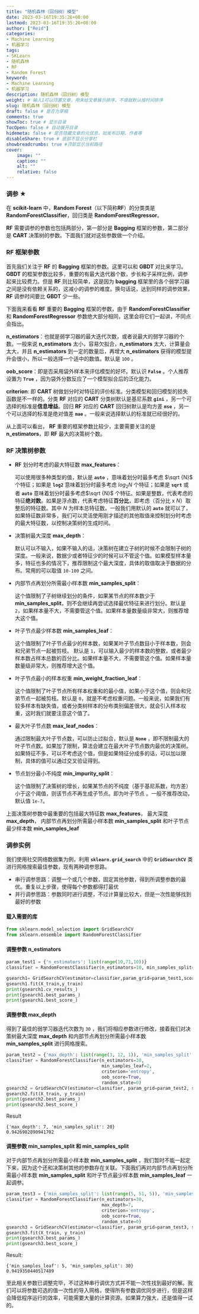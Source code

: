 ```yaml
---
title: "随机森林（回归树）模型"
date: 2023-03-16T19:35:26+08:00
lastmod: 2023-03-16T19:35:26+08:00
author: ["Reid"]
categories: 
- Machine Learning
- 机器学习
tags: 
- SKLearn
- 随机森林
- RF
- Random Forest
keyword:
- Machine Learning
- 机器学习
description: 随机森林（回归树）模型
weight: # 输入1可以顶置文章，用来给文章展示排序，不填就默认按时间排序
slug: 随机森林（回归树）模型
draft: false # 是否为草稿
comments: true
showToc: true # 显示目录
TocOpen: false # 自动展开目录
hidemeta: false # 是否隐藏文章的元信息，如发布日期、作者等
disableShare: true # 底部不显示分享栏
showbreadcrumbs: true #顶部显示当前路径
cover:
    image: ""
    caption: ""
    alt: ""
    relative: false
---
```



### 调参 ★

在 **scikit-learn** 中，**Random Forest**（以下简称**RF**）的分类类是 **RandomForestClassifier**，回归类是 **RandomForestRegressor**。

**RF** 需要调参的参数也包括两部分，第一部分是 **Bagging** 框架的参数，第二部分是 **CART** 决策树的参数。下面我们就对这些参数做一个介绍。

### RF 框架参数

首先我们关注于 **RF** 的 **Bagging** 框架的参数。这里可以和 **GBDT** 对比来学习。**GBDT** 的框架参数比较多，重要的有最大迭代器个数，步长和子采样比例，调参起来比较费力。但是 **RF** 则比较简单，这是因为 **bagging** 框架里的各个弱学习器之间是没有依赖关系的，这减小的调参的难度。换句话说，达到同样的调参效果，**RF** 调参时间要比 **GBDT** 少一些。

下面我来看看 **RF** 重要的 **Bagging** 框架的参数，由于 **RandomForestClassifier** 和 **RandomForestRegressor** 参数绝大部分相同，这里会将它们一起讲，不同点会指出。

**n_estimators**：也就是弱学习器的最大迭代次数，或者说最大的弱学习器的个数。一般来说 **n_estimators** 太小，容易欠拟合，**n_estimators** 太大，计算量会太大，并且 **n_estimators** 到一定的数量后，再增大 **n_estimators** 获得的模型提升会很小，所以一般选择一个适中的数值。默认是 `100` 。

**oob_score**：即是否采用袋外样本来评估模型的好坏。默认识 **`False`** 。个人推荐设置为 **`True`** ，因为袋外分数反应了一个模型拟合后的泛化能力。

**criterion**: 即 **CART** 树做划分时对特征的评价标准。分类模型和回归模型的损失函数是不一样的。分类 **RF** 对应的 **CART** 分类树默认是基尼系数 **`gini`** ，另一个可选择的标准是**信息增益**。回归 **RF** 对应的 **CART** 回归树默认是均方差 **`mse`** ，另一个可以选择的标准是绝对值差 **`mae`** 。一般来说选择默认的标准就已经很好的。

从上面可以看出， **RF** 重要的框架参数比较少，主要需要关注的是 **n_estimators**，即 **RF** 最大的决策树个数。

### RF 决策树参数

- **RF** 划分时考虑的最大特征数 **max_features**：

  可以使用很多种类型的值，默认是 **`auto`** ，意味着划分时最多考虑 $\sqrt {N}$ 个特征；如果是 **`log2`** 意味着划分时最多考虑 $log_2N$ 个特征；如果是 **`sqrt`** 或者 **`auto`** 意味着划分时最多考虑$\sqrt {N}$ 个特征。如果是整数，代表考虑的特征**绝对数**。如果是浮点数，代表考虑特征**百分比**，即考虑（百分比 x $N$）取整后的特征数。其中 $N$ 为样本总特征数。一般我们用默认的 **`auto`** 就可以了，如果特征数非常多，我们可以灵活使用刚才描述的其他取值来控制划分时考虑的最大特征数，以控制决策树的生成时间。

- 决策树最大深度 **max_depth**：

  默认可以不输入，如果不输入的话，决策树在建立子树的时候不会限制子树的深度。一般来说，数据少或者特征少的时候可以不管这个值。如果模型样本量多，特征也多的情况下，推荐限制这个最大深度，具体的取值取决于数据的分布。常用的可以取值 `10-100` 之间。

- 内部节点再划分所需最小样本数 **min_samples_split**：

  这个值限制了子树继续划分的条件，如果某节点的样本数少于 **min_samples_split**，则不会继续再尝试选择最优特征来进行划分。默认是 `2`，如果样本量不大，不需要管这个值。如果样本量数量级非常大，则推荐增大这个值。

- 叶子节点最少样本数 **min_samples_leaf**：

  这个值限制了叶子节点最少的样本数，如果某叶子节点数目小于样本数，则会和兄弟节点一起被剪枝。 默认是 `1`，可以输入最少的样本数的整数，或者最少样本数占样本总数的百分比。如果样本量不大，不需要管这个值。如果样本量数量级非常大，则推荐增大这个值。

- 叶子节点最小的样本权重 **min_weight_fraction_leaf**：

  这个值限制了叶子节点所有样本权重和的最小值，如果小于这个值，则会和兄弟节点一起被剪枝。默认是 `0`，就是不考虑权重问题。一般来说，如果我们有较多样本有缺失值，或者分类树样本的分布类别偏差很大，就会引入样本权重，这时我们就要注意这个值了。

- 最大叶子节点数 **max_leaf_nodes**：

  通过限制最大叶子节点数，可以防止过拟合，默认是 **`None`** ，即不限制最大的叶子节点数。如果加了限制，算法会建立在最大叶子节点数内最优的决策树。如果特征不多，可以不考虑这个值，但是如果特征分成多的话，可以加以限制，具体的值可以通过交叉验证得到。

- 节点划分最小不纯度 **min_impurity_split**：

  这个值限制了决策树的增长，如果某节点的不纯度（基于基尼系数，均方差）小于这个阈值，则该节点不再生成子节点。即为叶子节点 。一般不推荐改动，默认值 `1e-7`。

上面决策树参数中最重要的包括最大特征数 **max_features**， 最大深度 **max_depth**， 内部节点再划分所需最小样本数 **min_samples_split** 和叶子节点最少样本数 **min_samples_leaf**

### 调参实例

我们使用社交网络数据集为例，利用 **`sklearn.grid_search`** 中的 **`GridSearchCV`** 类进行网格搜索最佳参数，现有两种调参思路。

- 串行调参思路：调整一个或几个参数，固定其他参数，得到所调整参数的最优。重复以上步骤，使得每个参数都得打最优
- 并行调参思路：参数同时进行调整，不过计算量比较大，但是一次性能够找到最好的参数

#### 载入需要的库

```python
from sklearn.model_selection import GridSearchCV
from sklearn.ensemble import RandomForestClassifier
```

#### 调整参数 n_estimators

```python
param_test1 = {'n_estimators': list(range(10,71,10))}
classifier = RandomForestClassifier(n_estimators=10, min_samples_split=20,min_samples_leaf=2,max_depth=9,criterion='entropy', oob_score=True,random_state=0)

gsearch1= GridSearchCV(estimator=classifier,param_grid=param_test1,scoring='roc_auc',cv=5)
gsearch1.fit(X_train,y_train)
print(gsearch1.cv_results_)
print(gsearch1.best_params_)
print(gsearch1.best_score_)
```

#### 调整参数 max_depth

得到了最佳的弱学习器迭代次数为 `30` ，我们将相应参数进行修改，接着我们对决策树最大深度 **max_depth** 和内部节点再划分所需最小样本数 **min_samples_split** 进行网格搜索。

```python
param_test2 = {'max_depth': list(range(3, 12, 1)), 'min_samples_split': list(range(5, 101, 5))}
classifier = RandomForestClassifier(n_estimators=30,
                                    min_samples_leaf=2,
                                    criterion='entropy',
                                    oob_score=True,
                                    random_state=0)
gsearch2 = GridSearchCV(estimator=classifier, param_grid=param_test2, scoring='roc_auc', iid=False, cv=5)
gsearch2.fit(X_train, y_train)
print(gsearch2.best_params_)
print(gsearch2.best_score_)
```

Result

```
{'max_depth': 7, 'min_samples_split': 20}
0.9426982890941702
```

#### 调整参数 min_samples_split 和 min_samples_split

对于内部节点再划分所需最小样本数 **min_samples_split** ，我们暂时不能一起定下来，因为这个还和决策树其他的参数存在关联。下面我们再对内部节点再划分所需最小样本数 **min_samples_split** 和叶子节点最少样本数 **min_samples_leaf** 一起调参。

```python
param_test3 = {'min_samples_split': list(range(5, 51, 5)), 'min_samples_leaf': list(range(5, 51, 5))}
classifier = RandomForestClassifier(n_estimators=30,
                                    max_depth=7,
                                    criterion='entropy',
                                    oob_score=True,
                                    random_state=0)
gsearch3 = GridSearchCV(estimator=classifier, param_grid=param_test3, scoring='roc_auc', iid=False, cv=5)
gsearch3.fit(X_train, y_train)
print(gsearch3.best_params_)
print(gsearch3.best_score_)
```

Result:

```
{'min_samples_leaf': 5, 'min_samples_split': 30}
0.9419350440517489
```

至此相关参数已调整完毕，不过这种串行调优方式并不能一次性找到最好的解。我们可以将参数可选的值一次性的导入网格，使得所有参数调优同步进行，但是这样会降低程序运行的效率，可能需要大量的计算资源。如果算力强大，还是值得一试的。